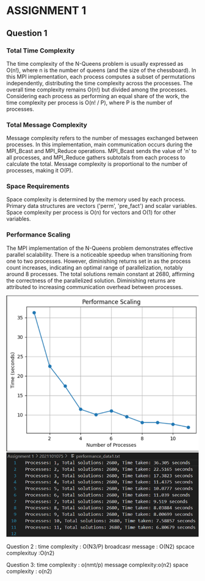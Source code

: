 #                                                           ASSIGNMENT 1 

## Question 1

###  Total Time Complexity

The time complexity of the N-Queens problem is usually expressed as O(n!), where n is the number of queens (and the size of the chessboard). In this MPI implementation, each process computes a subset of permutations independently, distributing the time complexity across the processes. The overall time complexity remains O(n!) but divided among the processes. Considering each process as performing an equal share of the work, the time complexity per process is O(n! / P), where P is the number of processes.

### Total Message Complexity

Message complexity refers to the number of messages exchanged between processes. In this implementation, main communication occurs during the MPI_Bcast and MPI_Reduce operations. MPI_Bcast sends the value of 'n' to all processes, and MPI_Reduce gathers subtotals from each process to calculate the total. Message complexity is proportional to the number of processes, making it O(P).

### Space Requirements

Space complexity is determined by the memory used by each process. Primary data structures are vectors ('perm', 'pre_fact') and scalar variables. Space complexity per process is O(n) for vectors and O(1) for other variables.

### Performance Scaling

The MPI implementation of the N-Queens problem demonstrates effective parallel scalability. There is a noticeable speedup when transitioning from one to two processes. However, diminishing returns set in as the process count increases, indicating an optimal range of parallelization, notably around 8 processes. The total solutions remain constant at 2680, affirming the correctness of the parallelized solution. Diminishing returns are attributed to increasing communication overhead between processes.

![Visualization](image.png)
![Visualization](image-1.png)




Question 2 :
time complexity : O(N3/P)
broadcasr message : O(N2)
spcace complexituy :O(n2)
<!-- long long krke graoh bananlena -->

Question 3:
time complexity : o(nmt/p)
message complexity:o(n2)
space complexity : o(n2)
